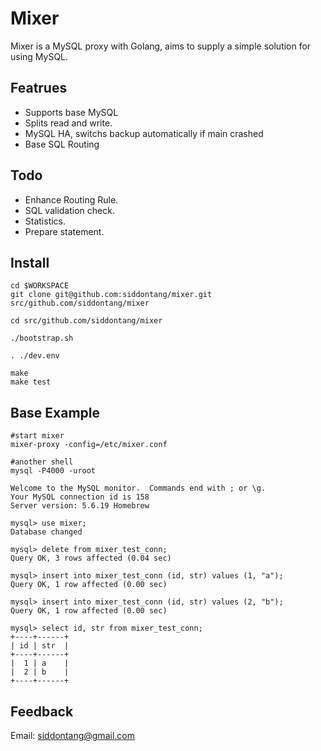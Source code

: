 # Mixer

Mixer is a MySQL proxy with Golang, aims to supply a simple solution for using MySQL.

## Featrues

- Supports base MySQL 
- Splits read and write.
- MySQL HA, switchs backup automatically if main crashed
- Base SQL Routing

## Todo

- Enhance Routing Rule.
- SQL validation check. 
- Statistics.
- Prepare statement.

## Install 

    cd $WORKSPACE
    git clone git@github.com:siddontang/mixer.git src/github.com/siddontang/mixer
    
    cd src/github.com/siddontang/mixer

    ./bootstrap.sh

    . ./dev.env

    make
    make test

## Base Example

```
#start mixer
mixer-proxy -config=/etc/mixer.conf

#another shell
mysql -P4000 -uroot

Welcome to the MySQL monitor.  Commands end with ; or \g.
Your MySQL connection id is 158
Server version: 5.6.19 Homebrew

mysql> use mixer;
Database changed

mysql> delete from mixer_test_conn;
Query OK, 3 rows affected (0.04 sec)

mysql> insert into mixer_test_conn (id, str) values (1, "a");
Query OK, 1 row affected (0.00 sec)

mysql> insert into mixer_test_conn (id, str) values (2, "b");
Query OK, 1 row affected (0.00 sec)

mysql> select id, str from mixer_test_conn;
+----+------+
| id | str  |
+----+------+
|  1 | a    |
|  2 | b    |
+----+------+
``` 

## Feedback

Email: siddontang@gmail.com


